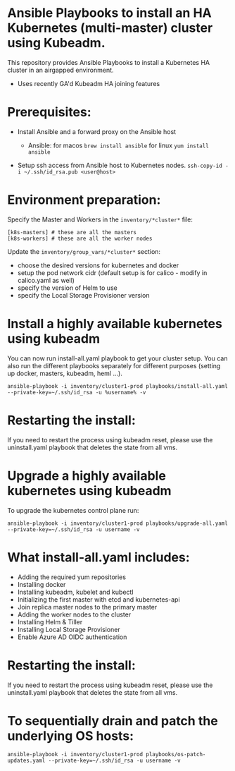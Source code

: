 # Ansible Playbooks to install an HA Kubernetes (multi-master) cluster using Kubeadm.  

This repository provides Ansible Playbooks to install a Kubernetes HA cluster in an airgapped environment.
- Uses recently GA'd Kubeadm HA joining features


# Prerequisites:
- Install Ansible and a forward proxy on the Ansible host
  - Ansible:
    for macos `brew install ansible`
    for linux `yum install ansible`

- Setup ssh access from Ansible host to Kubernetes nodes.
```ssh-copy-id -i ~/.ssh/id_rsa.pub <user@host>```

# Environment preparation:

Specify the Master and Workers in the `inventory/*cluster*` file:
```
[k8s-masters] # these are all the masters
[k8s-workers] # these are all the worker nodes
```

Update the `inventory/group_vars/*cluster*` section:
- choose the desired versions for kubernetes and docker
- setup the pod network cidr (default setup is for calico - modify in calico.yaml as well)
- specify the version of Helm to use
- specify the Local Storage Provisioner version


# Install a highly available kubernetes using kubeadm

You can now run install-all.yaml playbook to get your cluster setup.
You can also run the different playbooks separately for different purposes (setting up docker, masters, kubeadm, heml ...).

```
ansible-playbook -i inventory/cluster1-prod playbooks/install-all.yaml --private-key=~/.ssh/id_rsa -u %username% -v
```

# Restarting the install:
If you need to restart the process using kubeadm reset, please use the uninstall.yaml playbook that deletes the state from all vms.


# Upgrade a highly available kubernetes using kubeadm

To upgrade the kubernetes control plane run:
```
ansible-playbook -i inventory/cluster1-prod playbooks/upgrade-all.yaml --private-key=~/.ssh/id_rsa -u username -v
```

# What install-all.yaml includes:

- Adding the required yum repositories
- Installing docker
- Installing kubeadm, kubelet and kubectl
- Initializing the first master with etcd and kubernetes-api
- Join replica master nodes to the primary master
- Adding the worker nodes to the cluster
- Installing Helm & Tiller
- Installing Local Storage Provisioner
- Enable Azure AD OIDC authentication

# Restarting the install:

If you need to restart the process using kubeadm reset, please use the uninstall.yaml playbook that deletes the state from all vms.

# To sequentially drain and patch the underlying OS hosts:

```
ansible-playbook -i inventory/cluster1-prod playbooks/os-patch-updates.yaml --private-key=~/.ssh/id_rsa -u username -v
```